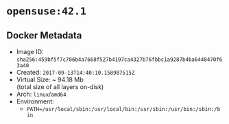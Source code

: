 # `opensuse:42.1`

## Docker Metadata

- Image ID: `sha256:459bf5f7c706b4a7668f527b4197ca4327b76fbbc1a9287b4ba6448470f63a40`
- Created: `2017-09-13T14:40:10.158987515Z`
- Virtual Size: ~ 94.18 Mb  
  (total size of all layers on-disk)
- Arch: `linux`/`amd64`
- Environment:
  - `PATH=/usr/local/sbin:/usr/local/bin:/usr/sbin:/usr/bin:/sbin:/bin`
